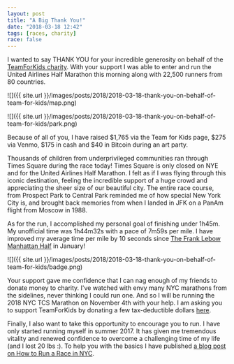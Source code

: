 ```yaml
---
layout: post
title: "A Big Thank You!"
date: "2018-03-18 12:42"
tags: [races, charity]
race: false
---
```

I wanted to say THANK YOU for your incredible generosity on behalf of the [TeamForKids charity](http://teamforkids.nyrr.org). With your support I was able to enter and run the United Airlines Half Marathon this morning along with 22,500 runners from 80 countries.

![]({{ site.url }}/images/posts/2018/2018-03-18-thank-you-on-behalf-of-team-for-kids/map.png)

![]({{ site.url }}/images/posts/2018/2018-03-18-thank-you-on-behalf-of-team-for-kids/park.png)

Because of all of you, I have raised $1,765 via the Team for Kids page, $275 via Venmo, $175 in cash and $40 in Bitcoin during an art party.

Thousands of children from underprivileged communities ran through Times Square during the race today! Times Square is only closed on NYE and for the United Airlines Half Marathon. I felt as if I was flying through this iconic destination, feeling the incredible support of a huge crowd and appreciating the sheer size of our beautiful city. The entire race course, from Prospect Park to Central Park reminded me of how special New York City is, and brought back memories from when I landed in JFK on a PanAm flight from Moscow in 1988.

As for the run, I accomplished my personal goal of finishing under 1h45m. My unofficial time was 1h44m32s with a pace of 7m59s per mile. I have improved my average time per mile by 10 seconds since [The Frank Lebow Manhattan Half](/2018/01/21/run-13.34mi-1h47m18s.html) in January!

![]({{ site.url }}/images/posts/2018/2018-03-18-thank-you-on-behalf-of-team-for-kids/badge.png)

Your support gave me confidence that I can nag enough of my friends to donate money to charity. I've watched with envy many NYC marathons from the sidelines, never thinking I could run one. And so I will be running the 2018 NYC TCS Marathon on November 4th with your help. I am asking you to support TeamForKids by donating a few tax-deductible dollars [here](https://runwithtfk.org/Profile/PublicPage/61018).

Finally, I also want to take this opportunity to encourage you to run. I have only started running myself in summer 2017. It has given me tremendous vitality and renewed confidence to overcome a challenging time of my life (and I lost 20 lbs :). To help you with the basics I have published [a blog post on How to Run a Race in NYC](/2018/03/17/how-to-run-a-race-in-nyc-financials-charity.html).
